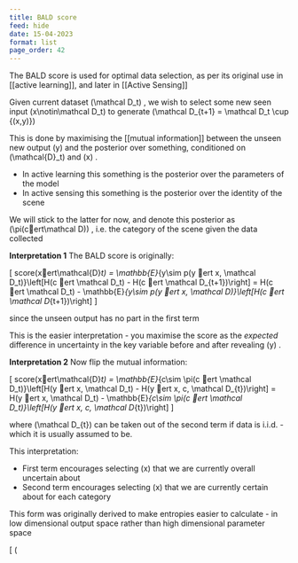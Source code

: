 ```yaml
---
title: BALD score
feed: hide
date: 15-04-2023
format: list
page_order: 42
---
```



The BALD score is used for optimal data selection, as per its original use in [[active learning]], and later in [[Active Sensing]]

Given current dataset  \(\mathcal D_t\) , we wish to select some new seen input  \(x\notin\mathcal D_t\)  to generate  \(\mathcal D_{t+1} = \mathcal D_t \cup \{(x,y)\}\) 

This is done by maximising the [[mutual information]] between the unseen new output  \(y\)  and the posterior over something, conditioned on  \(\mathcal{D}_t\)  and  \(x\) .
- In active learning this something is the posterior over the parameters of the model
- In active sensing this something is the posterior over the identity of the scene

We will stick to the latter for now, and denote this posterior as  \(\pi(cert\mathcal D)\) , i.e. the category of the scene given the data collected

**Interpretation 1**
The BALD score is originally:

\[
	score(xert\mathcal{D}_t) = \mathbb{E}_{y\sim p(y ert x, \mathcal D_t)}\left[H(c ert \mathcal D_t) - H(c ert \mathcal D_{t+1})\right] = H(c ert \mathcal D_t) - \mathbb{E}_{y\sim p(y ert x, \mathcal D)}\left[H(c ert \mathcal D_{t+1})\right]
\]

since the unseen output has no part in the first term

This is the easier interpretation - you maximise the score as the *expected* difference in uncertainty in the key variable before and after revealing  \(y\) .

**Interpretation 2**
Now flip the mutual information:

\[
	score(xert\mathcal{D}_t) = \mathbb{E}_{c\sim \pi(c ert \mathcal D_t)}\left[H(y ert x, \mathcal D_t) - H(y ert x, c, \mathcal D_{t})\right] = H(y ert x, \mathcal D_t) - \mathbb{E}_{c\sim \pi(c ert \mathcal D_t)}\left[H(y ert x, c, \mathcal D_{t})\right]
\]

where  \(\mathcal D_{t}\)  can be taken out of the second term if data is i.i.d. - which it is usually assumed to be.

This interpretation:
- First term encourages selecting  \(x\)  that we are currently overall uncertain about
- Second term encourages selecting  \(x\)  that we are currently certain about for each category

This form was originally derived to make entropies easier to calculate - in low dimensional output space rather than high dimensional parameter space

\[ \(